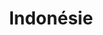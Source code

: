 ---
title: Indonésie
thumbnail:
  url: https://dimstowp01.blob.core.windows.net/img/indonesie/nusa-cover.jpg
description: "Bali et l'est de Java en 30 jours"
---